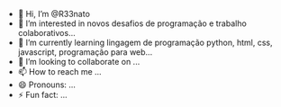 - 👋 Hi, I’m @R33nato
- 👀 I’m interested in novos desafios de programação e trabalho colaborativos...
- 🌱 I’m currently learning lingagem de programação python, html, css, javascript, programação para web...
- 💞️ I’m looking to collaborate on ...
- 📫 How to reach me ...
- 😄 Pronouns: ...
- ⚡ Fun fact: ...

<!---
R33nato/R33nato is a ✨ special ✨ repository because its `README.md` (this file) appears on your GitHub profile.
You can click the Preview link to take a look at your changes.
--->
